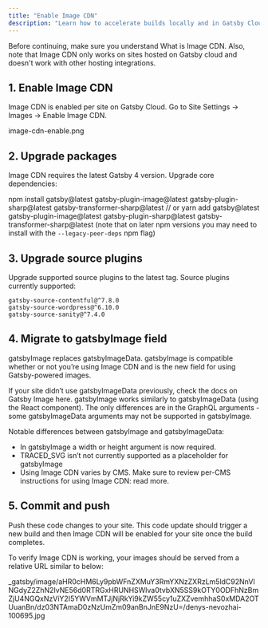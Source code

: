 ```yaml
---
title: "Enable Image CDN"
description: "Learn how to accelerate builds locally and in Gatsby Cloud by offloading image processing to Gatsby's Image CDN"
---
```


Before continuing, make sure you understand What is Image CDN. Also, note that Image CDN only works on sites hosted on Gatsby cloud and doesn't work with other hosting integrations.

## 1. Enable Image CDN

Image CDN is enabled per site on Gatsby Cloud. Go to Site Settings → Images → Enable Image CDN.

image-cdn-enable.png

## 2. Upgrade packages

Image CDN requires the latest Gatsby 4 version. Upgrade core dependencies:

npm install gatsby@latest gatsby-plugin-image@latest gatsby-plugin-sharp@latest gatsby-transformer-sharp@latest
// or
yarn add gatsby@latest gatsby-plugin-image@latest gatsby-plugin-sharp@latest gatsby-transformer-sharp@latest
(note that on later npm versions you may need to install with the `--legacy-peer-deps` npm flag)

## 3. Upgrade source plugins

Upgrade supported source plugins to the latest tag. Source plugins currently supported:

```shell
gatsby-source-contentful@^7.8.0
gatsby-source-wordpress@^6.10.0
gatsby-source-sanity@^7.4.0
```

## 4. Migrate to gatsbyImage field

gatsbyImage replaces gatsbyImageData. gatsbyImage is compatible whether or not you’re using Image CDN and is the new field for using Gatsby-powered images.

If your site didn’t use gatsbyImageData previously, check the docs on Gatsby Image here. gatsbyImage works similarly to gatsbyImageData (using the <GatsbyImage /> React component). The only differences are in the GraphQL arguments - some gatsbyImageData arguments may not be supported in gatsbyImage.

Notable differences between gatsbyImage and gatsbyImageData:

- In gatsbyImage a width or height argument is now required.
- TRACED_SVG isn’t not currently supported as a placeholder for gatsbyImage
- Using Image CDN varies by CMS. Make sure to review per-CMS instructions for using Image CDN: read more.

## 5. Commit and push

Push these code changes to your site. This code update should trigger a new build and then Image CDN will be enabled for your site once the build completes.

To verify Image CDN is working, your images should be served from a relative URL similar to below:

\_gatsby/image/aHR0cHM6Ly9pbWFnZXMuY3RmYXNzZXRzLm5ldC92NnVlNGdyZ2ZhN2IvNE56d0RTRGxHRUNHSWlva0tvbXN5SS9kOTY0ODFhNzBmZjU4NGQxNzViY2I5YWVmMTJjNjRkYi9kZW55cy1uZXZvemhhaS0xMDA2OTUuanBn/dz03NTAmaD0zNzUmZm09anBnJnE9NzU=/denys-nevozhai-100695.jpg
